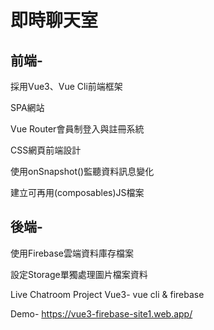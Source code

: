 <h1>即時聊天室</h1>
<h2>前端-</h2>
<p>採用Vue3、Vue Cli前端框架</p>
<p>SPA網站</p>
<p>Vue Router會員制登入與註冊系統</p>
<p>CSS網頁前端設計</p>
<p>使用onSnapshot()監聽資料訊息變化</p>
<p>建立可再用(composables)JS檔案</p>

<h2>後端-</h2>
<p>使用Firebase雲端資料庫存檔案</p>
<p>設定Storage單獨處理圖片檔案資料</p>

Live Chatroom Project
Vue3- vue cli & firebase

Demo- https://vue3-firebase-site1.web.app/

